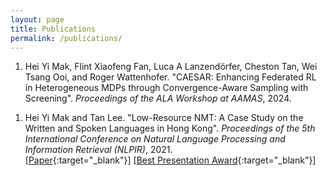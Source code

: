 ```yaml
---
layout: page
title: Publications
permalink: /publications/
---
```


1. Hei Yi Mak, Flint Xiaofeng Fan, Luca A Lanzendörfer, Cheston Tan, Wei Tsang Ooi, and Roger Wattenhofer. "CAESAR: Enhancing Federated RL in Heterogeneous MDPs through Convergence-Aware Sampling with Screening". *Proceedings of the ALA Workshop at AAMAS*, 2024. 
<!-- [[Paper]](https://openreview.net/forum?id=0vaHZSQPFe){:target="_blank"} -->

1. Hei Yi Mak and Tan Lee. "Low-Resource NMT: A Case Study on the Written and Spoken Languages in Hong Kong". *Proceedings of the 5th International Conference on Natural Language Processing and Information Retrieval (NLPIR)*, 2021. <br/> [[Paper](https://dl.acm.org/doi/10.1145/3508230.3508242){:target="_blank"}] [[Best Presentation Award](https://drive.google.com/file/d/1O9eJjNXD6tir6wfRHPwHXelqK8zHSXoW/view?usp=sharing){:target="_blank"}]